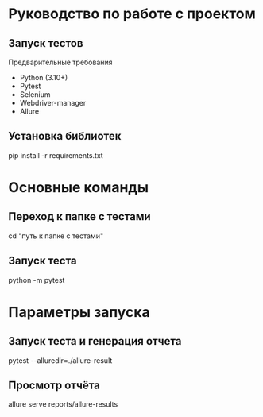 # Руководство по работе с проектом
## Запуск тестов
Предварительные требования
* Python (3.10+)
* Pytest
* Selenium
* Webdriver-manager
* Allure
## Установка библиотек
pip install -r requirements.txt
# Основные команды
## Переход к папке с тестами
  cd "путь к папке с тестами"
## Запуск теста
  python -m pytest
# Параметры запуска
## Запуск теста и генерация отчета
  pytest --alluredir=./allure-result
## Просмотр отчёта
  allure serve reports/allure-results